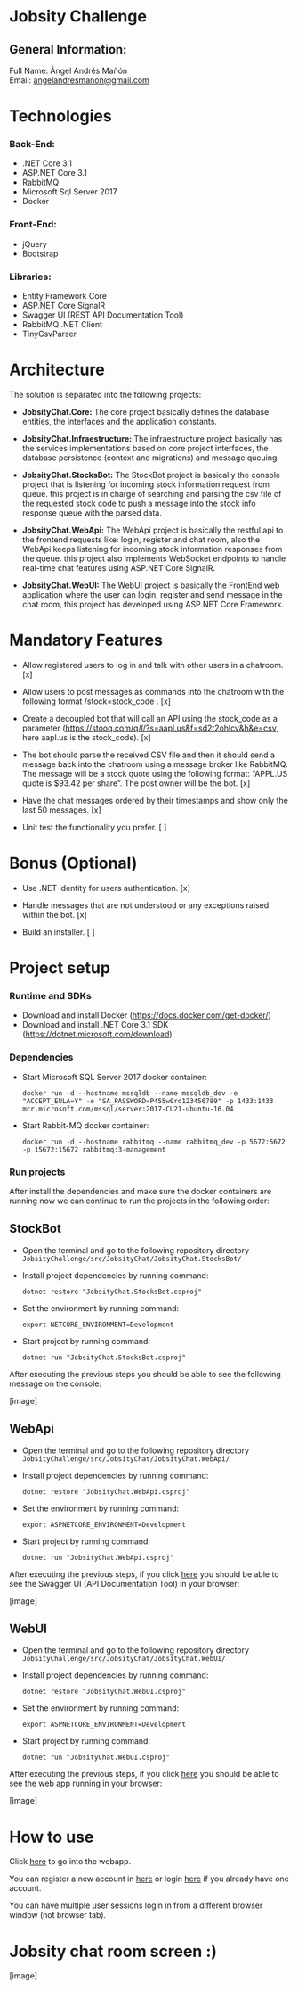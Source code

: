 # Jobsity Challenge

## General Information:

Full Name: Ángel Andrés Mañón <br />
Email: angelandresmanon@gmail.com

# Technologies

### Back-End:

- .NET Core 3.1
- ASP.NET Core 3.1
- RabbitMQ
- Microsoft Sql Server 2017
- Docker

### Front-End:

- jQuery
- Bootstrap

### Libraries:

- Entity Framework Core
- ASP.NET Core SignalR
- Swagger UI (REST API Documentation Tool)
- RabbitMQ .NET Client
- TinyCsvParser


# Architecture

The solution is separated into the following projects:

- **JobsityChat.Core:** The core project basically defines the database entities, the interfaces and the application constants.

- **JobsityChat.Infraestructure:** The infraestructure project basically has the services implementations based on core project interfaces, the database persistence (context and migrations) and message queuing.

- **JobsityChat.StocksBot:** The StockBot project is basically the console project that is listening for incoming stock information request from queue. this project is in charge of searching and parsing the csv file of the requested stock code to push a message into the stock info response queue with the parsed data.

- **JobsityChat.WebApi:** The WebApi project is basically the restful api to the frontend requests like: login, register and chat room, also the WebApi keeps listening for incoming stock information responses from the queue. this project also implements WebSocket endpoints to handle real-time chat features using ASP.NET Core SignalR.

- **JobsityChat.WebUI:** The WebUI project is basically the FrontEnd web application where the user can login, register and send message in the chat room, this project has developed using ASP.NET Core Framework.

# Mandatory Features

- Allow registered users to log in and talk with other users in a chatroom. [x]

- Allow users to post messages as commands into the chatroom with the following format /stock=stock_code . [x]

- Create a decoupled bot that will call an API using the stock_code as a parameter
(https://stooq.com/q/l/?s=aapl.us&f=sd2t2ohlcv&h&e=csv, here aapl.us is the stock_code). [x]

- The bot should parse the received CSV file and then it should send a message back into the chatroom using a message broker like RabbitMQ. The message will be a stock quote using the following format: “APPL.US quote is $93.42 per share”. The post owner will be
the bot. [x]

- Have the chat messages ordered by their timestamps and show only the last 50 messages. [x]

- Unit test the functionality you prefer. [ ]

# Bonus (Optional)

- Use .NET identity for users authentication. [x]

- Handle messages that are not understood or any exceptions raised within the bot. [x]

- Build an installer. [ ]

# Project setup

### Runtime and SDKs

- Download and install Docker (https://docs.docker.com/get-docker/)
- Download and install .NET Core 3.1 SDK (https://dotnet.microsoft.com/download)

### Dependencies

- Start Microsoft SQL Server 2017 docker container:

    ````
	docker run -d --hostname mssqldb --name mssqldb_dev -e "ACCEPT_EULA=Y" -e "SA_PASSWORD=P455w0rd123456789" -p 1433:1433 mcr.microsoft.com/mssql/server:2017-CU21-ubuntu-16.04
	````

- Start Rabbit-MQ docker container:
   
    ````
	docker run -d --hostname rabbitmq --name rabbitmq_dev -p 5672:5672 -p 15672:15672 rabbitmq:3-management
	````

### Run projects

After install the dependencies and make sure the docker containers are running now we can continue to run the projects in the following order:

## **StockBot**

- Open the terminal and go to the following repository directory `JobsityChallenge/src/JobsityChat/JobsityChat.StocksBot/`

- Install project dependencies by running command:
    ```
    dotnet restore "JobsityChat.StocksBot.csproj"
    ```
- Set the environment by running command:
    ```
    export NETCORE_ENVIRONMENT=Development
    ```
- Start project by running command:
    ```
    dotnet run "JobsityChat.StocksBot.csproj"
    ```

After executing the previous steps you should be able to see the following message on the console:

[image]

## **WebApi**

- Open the terminal and go to the following repository directory `JobsityChallenge/src/JobsityChat/JobsityChat.WebApi/`

- Install project dependencies by running command:
    ```
    dotnet restore "JobsityChat.WebApi.csproj"
    ```
- Set the environment by running command:
    ```
    export ASPNETCORE_ENVIRONMENT=Development
    ```
- Start project by running command:
    ```
    dotnet run "JobsityChat.WebApi.csproj"
    ```

After executing the previous steps, if you click [here](http://localhost:5000/swagger/) you should be able to see the Swagger UI (API Documentation Tool) in your browser:

[image]

## **WebUI**

- Open the terminal and go to the following repository directory `JobsityChallenge/src/JobsityChat/JobsityChat.WebUI/`

- Install project dependencies by running command:
    ```
    dotnet restore "JobsityChat.WebUI.csproj"
    ```
- Set the environment by running command:
    ```
    export ASPNETCORE_ENVIRONMENT=Development
    ```
- Start project by running command:
    ```
    dotnet run "JobsityChat.WebUI.csproj"
    ```

After executing the previous steps, if you click [here](http://localhost:4200) you should be able to see the web app running in your browser:

[image]

# How to use

Click [here](http://localhost:4200) to go into the webapp. 

You can register a new account in [here](http://localhost:4200/account/register)
or login [here](http://localhost:4200/account/login) if you already have one account.

You can have multiple user sessions login in from a different browser window (not browser tab).

# Jobsity chat room screen :)

[image]
